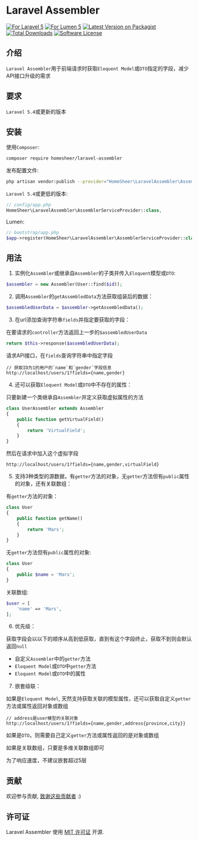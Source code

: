 # Laravel Assembler

[![For Laravel 5](https://img.shields.io/badge/laravel-5.*-green.svg)](https://github.com/laravel/laravel)
[![For Lumen 5](https://img.shields.io/badge/lumen-5.*-green.svg)](https://github.com/laravel/lumen)
[![Latest Version on Packagist](https://img.shields.io/packagist/v/homesheer/laravel-assembler.svg)](https://packagist.org/packages/homesheer/laravel-assembler)
[![Total Downloads](https://img.shields.io/packagist/dt/homesheer/laravel-assembler.svg)](https://packagist.org/packages/homesheer/laravel-assembler)
[![Software License](https://img.shields.io/badge/license-MIT-brightgreen.svg)](LICENSE)

## 介绍

`Laravel Assembler`用于前端请求时获取`Eloquent Model`或`DTO`指定的字段，减少API接口升级的需求

## 要求
`Laravel 5.4`或更新的版本

## 安装

使用`Composer`:

``` bash
composer require homesheer/laravel-assembler
```

发布配置文件:

```bash
php artisan vendor:publish --provider="HomeSheer\LaravelAssembler\AssemblerServiceProvider" --tag="config"
```

`Laravel 5.4`或更低的版本:

```php
// config/app.php
HomeSheer\LaravelAssembler\AssemblerServiceProvider::class,
```

Lumen:

```php
// bootstrap/app.php
$app->register(HomeSheer\LaravelAssembler\AssemblerServiceProvider::class);
```

## 用法

1. 实例化`Assembler`或继承自`Assembler`的子类并传入`Eloquent`模型或`DTO`:

```php
$assembler = new Assembler(User::find($id));
```

2. 调用`Assembler`的`getAssembledData`方法获取组装后的数据：

```php
$assembledUserData = $assembler->getAssembledData();
```

3. 在url添加查询字符串`fields`并指定要获取的字段：

在要请求的`controller`方法返回上一步的`$assembledUserData`

```php
return $this->response($assembledUserData);
```

请求API接口，在`fields`查询字符串中指定字段

```
// 获取ID为1的用户的`name`和`gender`字段信息
http://localhost/users/1?fields={name,gender}
```

4. 还可以获取`Eloquent Model`或`DTO`中不存在的属性：

只要新建一个类继承自`Assembler`并定义获取虚拟属性的方法

```php
class UserAssembler extends Assembler
{
    public function getVirtualField()
    {
        return 'VirtualField';
    }
}
```

然后在请求中加入这个虚拟字段

```
http://localhost/users/1?fields={name,gender,virtualField}
```

5. 支持3种类型的源数据，有`getter`方法的对象，无`getter`方法但有`public`属性的对象，还有关联数组：

有`getter`方法的对象：

```php
class User
{
    public function getName()
    {
        return 'Mars';
    }
}
```

无`getter`方法但有`public`属性的对象:

```php
class User
{
    public $name = 'Mars';
}
```

关联数组:

```php
$user = [
    'name' => 'Mars',
];
```

6. 优先级：

获取字段会以以下的顺序从高到低获取，直到有这个字段终止，获取不到则会默认返回`null`
- 自定义`Assembler`中的`getter`方法
- `Eloquent Model`或`DTO`中`getter`方法
- `Eloquent Model`或`DTO`中的属性

7. 嵌套级联：

如果是`Eloquent Model`, 天然支持获取关联的模型属性，还可以获取自定义`getter`方法或属性返回对象或数组

```
// address是user模型的关联对象
http://localhost/users/1?fields={name,gender,address{province,city}}
```

如果是`DTO`，则需要自己定义`getter`方法或属性返回的是对象或数组

如果是关联数组，只要是多维关联数组即可

为了响应速度，不建议嵌套超过5层

    
## 贡献

欢迎参与贡献, [致谢这些贡献者](https://github.com/homesheer/laravel-assembler/graphs/contributors) :)

## 许可证

Laravel Assembler 使用 [MIT 许可证](http://opensource.org/licenses/MIT) 开源.